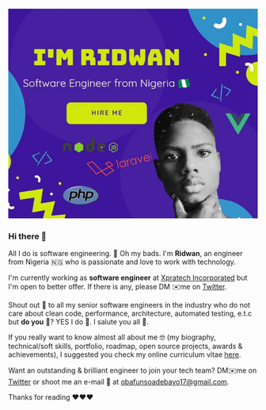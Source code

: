 [![](https://github.com/ridwanobafunso/ridwanobafunso/raw/master/Screenshot_20200915-183352_1600191353095_1600191443484.jpg "Obafunso Ridwan Adebayo Photo")](https://twitter.com/ridwanobafunso "@ridwanobafunso on Twitter")

### Hi there 👋

All I do is software engineering. 🤕 Oh my bads. I'm **Ridwan**, an engineer from Nigeria 🇳🇬 who is passionate and love to work with technology. 

I'm currently working as **software engineer** at [Xpratech Incorporated](https://xpratech.com.ng) but I'm open to better offer. If there is any, please DM ✉️me on [Twitter](https://twitter.com/ridwanobafunso).

Shout out 📣 to all my senior software engineers in the industry who do not care about clean code, performance, architecture, automated testing, e.t.c but **do you** 👀? YES I do 🤗. I salute you all 🥂.

If you really want to know almost all about me 🤓 (my biography, technical/soft skills, portfolio, roadmap, open source projects, awards & achievements), I suggested you check my online curriculum vitae [here](https://ridwanobafunso.com "Obafunso Ridwan CV").

Want an outstanding & brilliant engineer to join your tech team? DM✉️me on [Twitter](https://twitter.com/ridwanobafunso) or shoot me an e-mail 📧 at <obafunsoadebayo17@gmail.com>. 


Thanks for reading ❤❤❤
